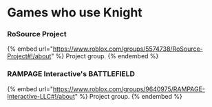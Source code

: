 # Games who use Knight

### RoSource Project

{% embed url="https://www.roblox.com/groups/5574738/RoSource-Project#!/about" %}
Project group.
{% endembed %}

### RAMPAGE Interactive's BATTLEFIELD

{% embed url="https://www.roblox.com/groups/9640975/RAMPAGE-Interactive-LLC#!/about" %}
Project group.
{% endembed %}
